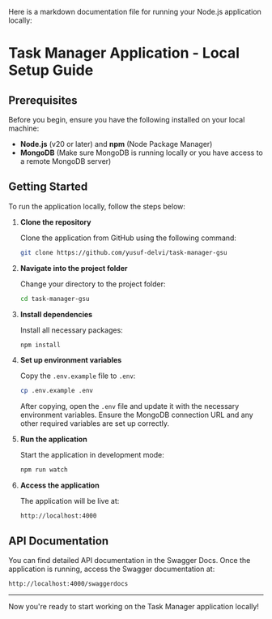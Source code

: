 Here is a markdown documentation file for running your Node.js application locally:

# Task Manager Application - Local Setup Guide

## Prerequisites

Before you begin, ensure you have the following installed on your local machine:

- **Node.js** (v20 or later) and **npm** (Node Package Manager)
- **MongoDB** (Make sure MongoDB is running locally or you have access to a remote MongoDB server)

## Getting Started

To run the application locally, follow the steps below:

1. **Clone the repository**

   Clone the application from GitHub using the following command:

   ```bash
   git clone https://github.com/yusuf-delvi/task-manager-gsu
   ```

2. **Navigate into the project folder**

   Change your directory to the project folder:

   ```bash
   cd task-manager-gsu
   ```

3. **Install dependencies**

   Install all necessary packages:

   ```bash
   npm install
   ```

4. **Set up environment variables**

   Copy the `.env.example` file to `.env`:

   ```bash
   cp .env.example .env
   ```

   After copying, open the `.env` file and update it with the necessary environment variables. Ensure the MongoDB connection URL and any other required variables are set up correctly.

5. **Run the application**

   Start the application in development mode:

   ```bash
   npm run watch
   ```

6. **Access the application**

   The application will be live at:

   ```
   http://localhost:4000
   ```

## API Documentation

You can find detailed API documentation in the Swagger Docs. Once the application is running, access the Swagger documentation at:

```
http://localhost:4000/swaggerdocs
```

---

Now you're ready to start working on the Task Manager application locally!
```

